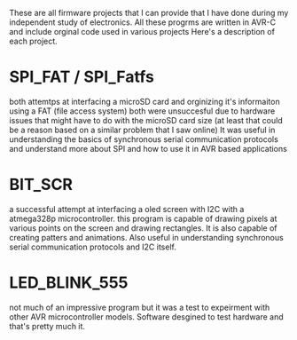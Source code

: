 These are all firmware projects that I can provide that I have done during my independent study of electronics. All these progrms are written in AVR-C and include orginal code used in various projects
Here's a description of each project.

# SPI_FAT / SPI_Fatfs

both attemtps at interfacing a microSD card and orginizing it's informaiton using a FAT (file access system) both were unsuccesful due to hardware issues that might have to do with the microSD card size (at least that could be a reason based on a similar problem that I saw online) It was useful in understanding the basics of synchronous serial communication protocols and understand more about SPI and how to use it in AVR based applications

# BIT_SCR

a successful attempt at interfacing a oled screen with I2C with a atmega328p microcontroller. this program is capable of drawing pixels at various points on the screen and drawing rectangles. It is also capable of creating patters and animations. Also useful in understanding synchronous serial communication protocols and I2C itself.

# LED_BLINK_555

not much of an impressive program but it was a test to expeirment with other AVR microcontroller models. Software desgined to test hardware and that's pretty much it.



